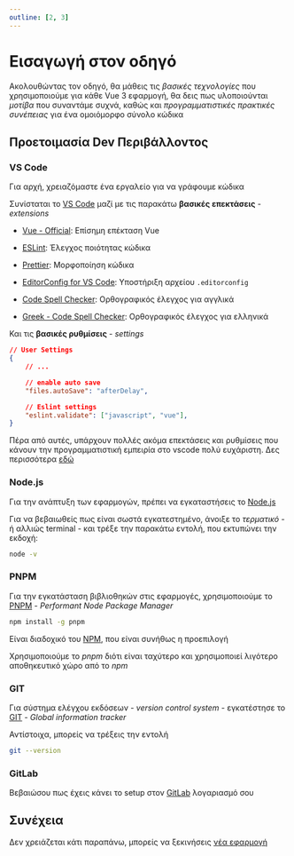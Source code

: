 ```yaml
---
outline: [2, 3]
---
```


# Εισαγωγή στον οδηγό

Ακολουθώντας τον οδηγό, θα μάθεις τις _βασικές τεχνολογίες_ που χρησιμοποιούμε για κάθε Vue 3 εφαρμογή, θα δεις πως υλοποιούνται _μοτίβα_ που συναντάμε συχνά, καθώς και _προγραμματιστικές πρακτικές συνέπειας_ για ένα ομοιόμορφο σύνολο κώδικα

## Προετοιμασία Dev Περιβάλλοντος

### VS Code

Για αρχή, χρειαζόμαστε ένα εργαλείο για να γράφουμε κώδικα

Συνίσταται το [VS Code](https://code.visualstudio.com/)
μαζί με τις παρακάτω **βασικές επεκτάσεις** - _extensions_

- [Vue - Official](https://marketplace.visualstudio.com/items?itemName=Vue.volar): Επίσημη επέκταση Vue

- [ESLint](https://marketplace.visualstudio.com/items?itemName=dbaeumer.vscode-eslint): Έλεγχος ποιότητας κώδικα

- [Prettier](https://marketplace.visualstudio.com/items?itemName=esbenp.prettier-vscode): Μορφοποίηση κώδικα

- [EditorConfig for VS Code](https://marketplace.visualstudio.com/items?itemName=EditorConfig.EditorConfig): Υποστήριξη αρχείου `.editorconfig`

- [Code Spell Checker](https://marketplace.visualstudio.com/items?itemName=streetsidesoftware.code-spell-checker): Ορθογραφικός έλεγχος για αγγλικά

- [Greek - Code Spell Checker](https://marketplace.visualstudio.com/items?itemName=streetsidesoftware.code-spell-checker-greek): Ορθογραφικός έλεγχος για ελληνικά

Και τις **βασικές ρυθμίσεις** - _settings_

```JSON
// User Settings
{
    // ...

    // enable auto save
    "files.autoSave": "afterDelay",

    // Eslint settings
    "eslint.validate": ["javascript", "vue"],
}
```

Πέρα από αυτές, υπάρχουν πολλές ακόμα επεκτάσεις και ρυθμίσεις που κάνουν την προγραμματιστική εμπειρία στο vscode πολύ ευχάριστη. Δες περισσότερα [εδώ](/resources/vscode)

### Node.js

Για την ανάπτυξη των εφαρμογών, πρέπει να εγκαταστήσεις το [Node.js](https://nodejs.org/en/)

Για να βεβαιωθείς πως είναι σωστά εγκατεστημένο, άνοιξε το _τερματικό_ - ή αλλιώς terminal - και τρέξε την παρακάτω εντολή, που εκτυπώνει την εκδοχή:

```bash
node -v
```

### PNPM

Για την εγκατάσταση βιβλιοθηκών στις εφαρμογές, χρησιμοποιούμε το [PNPM](https://pnpm.io/) - _Performant Node Package Manager_

```bash
npm install -g pnpm
```

Είναι διαδοχικό του [NPM](https://www.npmjs.com/), που είναι συνήθως η προεπιλογή

Χρησιμοποιούμε το _pnpm_ διότι είναι ταχύτερο και χρησιμοποιεί λιγότερο αποθηκευτικό χώρο από το _npm_

### GIT

Για σύστημα ελέγχου εκδόσεων - _version control system_ - εγκατέστησε το [GIT](https://git-scm.com/downloads) - _Global information tracker_

Αντίστοιχα, μπορείς να τρέξεις την εντολή

```bash
git --version
```

### GitLab

Βεβαιώσου πως έχεις κάνει το setup στον [GitLab](https://about.gitlab.com/) λογαριασμό σου

## Συνέχεια

Δεν χρειάζεται κάτι παραπάνω, μπορείς να ξεκινήσεις [νέα εφαρμογή](/guide/newApp)
